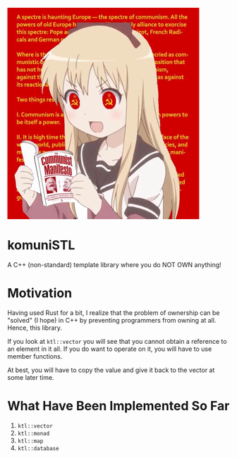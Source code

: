 ![Toshino Kyouko embraced the Utopia, why aren't you!?](the_truth.png "Stop owning variables!")

# komuniSTL
A C++ (non-standard) template library where you do NOT OWN anything!

# Motivation

Having used Rust for a bit, I realize that the problem of ownership can be "solved" (I hope) in C++ by preventing programmers from owning at all. Hence, this library.

If you look at `ktl::vector` you will see that you cannot obtain a reference to an element in it all. If you do want to operate on it, you will have to use member functions.

At best, you will have to copy the value and give it back to the vector at some later time.

# What Have Been Implemented So Far

1. `ktl::vector`
2. `ktl::monad`
3. `ktl::map`
4. `ktl::database`
